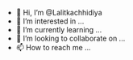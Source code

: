 - 👋 Hi, I’m @Lalitkachhidiya
- 👀 I’m interested in ...
- 🌱 I’m currently learning ...
- 💞️ I’m looking to collaborate on ...
- 📫 How to reach me ...

<!---
Lalitkachhidiya/Lalitkachhidiya is a ✨ special ✨ repository because its `README.md` (this file) appears on your GitHub profile.
You can click the Preview link to take a look at your changes.
--->
